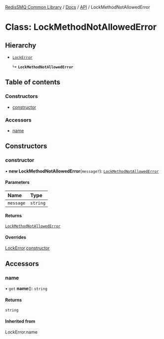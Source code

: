[RedisSMQ Common Library](../../../README.md) / [Docs](../../README.md) / [API](../README.md) / LockMethodNotAllowedError

# Class: LockMethodNotAllowedError

## Hierarchy

- [`LockError`](LockError.md)

  ↳ **`LockMethodNotAllowedError`**

## Table of contents

### Constructors

- [constructor](LockMethodNotAllowedError.md#constructor)

### Accessors

- [name](LockMethodNotAllowedError.md#name)

## Constructors

### constructor

• **new LockMethodNotAllowedError**(`message?`): [`LockMethodNotAllowedError`](LockMethodNotAllowedError.md)

#### Parameters

| Name | Type |
| :------ | :------ |
| `message` | `string` |

#### Returns

[`LockMethodNotAllowedError`](LockMethodNotAllowedError.md)

#### Overrides

[LockError](LockError.md).[constructor](LockError.md#constructor)

## Accessors

### name

• `get` **name**(): `string`

#### Returns

`string`

#### Inherited from

LockError.name
